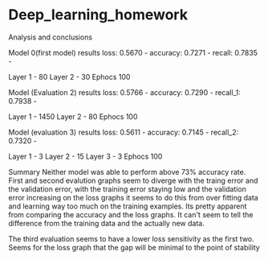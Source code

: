 # Deep_learning_homework

Analysis and conclusions

Model 0(first model) results
loss: 0.5670 - 
accuracy: 0.7271 -
recall: 0.7835 -

Layer 1 - 80
Layer 2 - 30
Ephocs 100

Model (Evaluation 2) results
loss: 0.5766 -
accuracy: 0.7290 -
recall_1: 0.7938 - 

Layer 1 - 1450
Layer 2 - 80
Ephocs 100

Model (evaluation 3) results 
loss: 0.5611 -
accuracy: 0.7145 - 
recall_2: 0.7320 - 

Layer 1 - 3
Layer 2 - 15
Layer 3 - 3
Ephocs 100

Summary 
Neither model was able to perform above 73% accuracy rate.  First and second evalution graphs seem to diverge with the traing error and the validation error, with the training error staying low and the validation error increasing on the loss graphs it seems to do this from over fitting data and learning way too much on the training examples.  Its pretty apparent from comparing the accuracy and the loss graphs. It can't seem to tell the difference from the training data and the actually new data.

The third evaluation seems to have a lower loss sensitivity as the first two. Seems for the loss graph that the gap will be minimal to the point of stability



